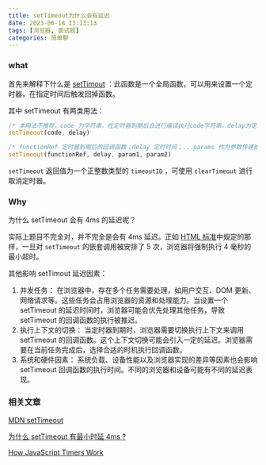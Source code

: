 ```yaml
---
title: setTimeout为什么会有延迟
date: 2023-06-18 13:13:13
tags: [浏览器, 面试题]
categories: 简单聊
---
```




### what

首先来解释下什么是 [setTimout](https://developer.mozilla.org/zh-CN/docs/Web/API/setTimeout) ：此函数是一个全局函数，可以用来设置一个定时器，在指定时间后触发回掉函数。

其中 setTimeout 有两类用法：

```js
/* 本用法不推荐，code 为字符串，在定时器到期后会进行编译执行code字符串，delay为定时时间 */
setTimeout(code, delay)
```

```js
/* functionRef 定时器到期后的回调函数；delay 定时时间；...params 作为参数传递给回调函数 */
setTimeout(functionRef, delay, param1, param2)
```



`setTimeout` 返回值为一个正整数类型的 `timeoutID` ，可使用 `clearTimeout` 进行取消定时器。



### Why

为什么 setTimeout 会有 4ms 的延迟呢？

实际上题目不完全对，并不完全是会有 4ms 延迟。正如 [HTML 标准](https://html.spec.whatwg.org/multipage/timers-and-user-prompts.html#timers)中规定的那样，一旦对 `setTimeout` 的嵌套调用被安排了 5 次，浏览器将强制执行 4 毫秒的最小超时。

其他影响 setTimout 延迟因素：

1. 并发任务： 在浏览器中，存在多个任务需要处理，如用户交互、DOM 更新、网络请求等。这些任务会占用浏览器的资源和处理能力。当设置一个 setTimeout 的延迟时间时，浏览器可能会优先处理其他任务，导致 setTimeout 的回调函数的执行被推迟。
2. 执行上下文的切换： 当定时器到期时，浏览器需要切换执行上下文来调用 setTimeout 的回调函数。这个上下文切换可能会引入一定的延迟。浏览器需要在当前任务完成后，选择合适的时机执行回调函数。
3. 系统和硬件因素： 系统负载、设备性能以及浏览器实现的差异等因素也会影响 setTimeout 回调函数的执行时间。不同的浏览器和设备可能有不同的延迟表现。



### 相关文章

[MDN setTimeout](https://developer.mozilla.org/zh-CN/docs/Web/API/setTimeout)

[为什么 setTimeout 有最小时延 4ms ?](https://juejin.cn/post/6846687590616137742)

[How JavaScript Timers Work](https://johnresig.com/blog/how-javascript-timers-work/)




